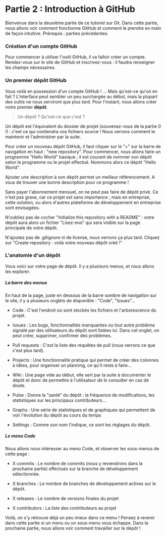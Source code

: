 # Partie 2 : Introduction à GitHub
Bienvenue dans la deuxième partie de ce tutoriel sur Git. Dans cette
partie, nous allons voir comment fonctionne GitHub et comment le prendre en main
de façon intuitive.
Prérequis : parties précédentes.

### Création d'un compte GitHub
Pour commencer à utiliser l'outil GitHub, il va falloir créer un compte. Rendez-vous
sur le site de GitHub et inscrivez-vous : il faudra renseigner les champs nécessaires.

### Un premier dépôt GitHub
Vous voilà en possession d'un compte GitHub ! ... Mais qu'est-ce qu'on en fait ?
L'interface peut sembler un peu surchargée au début, mais la plupart des outils
ne nous serviront que plus tard. Pour l'instant, nous allons créer notre premier
**dépôt**.

>Un dépôt ? Qu'est-ce que c'est ?

Un dépôt est l'équivalent du dossier de projet (souvenez-vous de la partie 0 !) : 
c'est ce qui contiendra vos fichiers source ! Nous verrons comment le maintenir
et l'administrer par la suite.

Pour créer un nouveau dépôt GitHub, il faut cliquer sur le "+" sur la barre de
navigation en haut : "new repository". Pour commencer, nous allons faire un programme
"Hello World" basique ; il est courant de nommer son dépôt selon le programme
ou le projet effectué. Nommons alors ce dépôt "Hello World".

Ajouter une description à son dépôt permet un meilleur référencement. A vous de
trouver une bonne description pour ce programme !

Sans payer l'abonnement mensuel, on ne peut pas faire de dépôt privé. Ce n'est
pas grave, car ce projet est sans importance ; mais en entreprise, cette
solution, ou alors d'autres plateforme de développement en entreprise sont
envisagées.

N'oubliez pas de cocher "Initialize this repository with a README" : votre
dépôt aura alors un fichier "Lisez-moi" qui sera visible sur la page
principale de votre dépôt.

N'ajoutez pas de .gitignore ni de license, nous verrons ça plus tard. Cliquez
sur "Create repository : voilà votre nouveau dépôt créé !"

### L'anatomie d'un dépôt
Vous voici sur votre page de dépôt. Il y a plusieurs menus, et nous allons
les explorer.

##### La barre des menus
En haut de la page, juste en dessous de la barre sombre de navigation sur le site,
il y a plusieurs onglets de disponible : "Code", "Issues"...

- Code : C'est l'endroit où sont stockés les fichiers et l'arborescence du
      projet.
    
- Issues : Les bugs, fonctionnalités manquantes ou tout autre problème
      signalé par des utilisateurs du dépôt sont listées ici. Dans cet onglet, on peut créer,
      supprimer, confirmer des problèmes.
    
- Pull requests : C'est la liste des requêtes de pull (nous verrons ce que c'est plus
      tard).

- Projects : Une fonctionnalité pratique qui permet de créer des colonnes à idées,
      pour organiser un planning, ce qu'il reste à faire...

- Wiki : Une page vide au début, elle sert par la suite à documenter le dépôt et donc
      de permettre à l'utilisateur de le consulter en cas de doute.

- Pulse : Donne la "santé" du dépôt : la fréquence de modifications, les statistiques
      sur les principaux contributeurs...

- Graphs : Une série de statistiques et de graphiques qui permettent de voir l'évolution
      du dépôt au cours du temps

- Settings : Comme son nom l'indique, ce sont les réglages du dépôt.

##### Le menu Code
Nous allons nous intéresser au menu Code, et observer les sous-menus de cette page :

- X commits : Le nombre de commits (nous y reviendrons dans la prochaine partie)
      effectués sur la branche de développement sélectionnée.
    
- X branches : Le nombre de branches de développement actives sur le dépôt.

- X releases : Le nombre de versions finales du projet

- X contributors : La liste des contributeurs au projet

Voilà, on s'y retrouve déjà un peu mieux dans ce menu ! Pensez à revenir dans cette partie
si un menu ou un sous-menu vous échappe. Dans la prochaine partie, nous allons voir comment
travailler sur le dépôt !